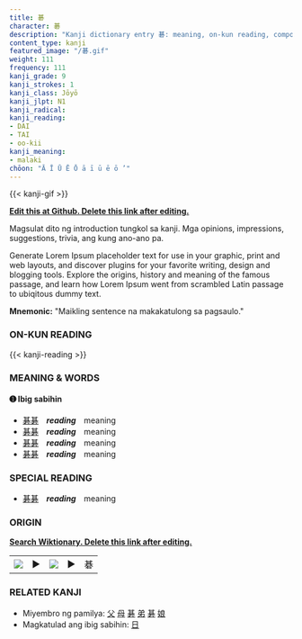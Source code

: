 ```yaml
---
title: 碁
character: 碁
description: "Kanji dictionary entry 碁: meaning, on-kun reading, compounds, origin, related kanji"
content_type: kanji
featured_image: "/碁.gif"
weight: 111
frequency: 111
kanji_grade: 9
kanji_strokes: 1
kanji_class: Jōyō
kanji_jlpt: N1
kanji_radical: 
kanji_reading: 
- DAI
- TAI
- oo-kii
kanji_meaning:
- malaki
chōon: "Ā Ī Ū Ē Ō ā ī ū ē ō ’"
---
```

[//]: # (Don't edit the line below. Kanji animated GIF code is automatically generated.)
{{< kanji-gif >}}

[//]: # (Edit below this line.)

**[Edit this at Github. Delete this link after editing.](https://github.com/tim0g/tim/tree/main/content/kanji/碁/index.md)**

Magsulat dito ng introduction tungkol sa kanji. Mga opinions, impressions, suggestions, trivia, ang kung ano-ano pa.

Generate Lorem Ipsum placeholder text for use in your graphic, print and web layouts, and discover plugins for your favorite writing, design and blogging tools. Explore the origins, history and meaning of the famous passage, and learn how Lorem Ipsum went from scrambled Latin passage to ubiqitous dummy text.
 
**Mnemonic:** "Maikling sentence na makakatulong sa pagsaulo."

### ON-KUN READING

[//]: # (Don't edit the line below. ON-KUN READING code is automatically generated.)
{{< kanji-reading >}}

### MEANING & WORDS

#### ➊ **Ibig sabihin**
  - [碁](../碁)[碁](../碁)　***reading***　meaning
  - [碁](../碁)[碁](../碁)　***reading***　meaning
  - [碁](../碁)[碁](../碁)　***reading***　meaning
  - [碁](../碁)[碁](../碁)　***reading***　meaning

### SPECIAL READING
  - [碁](../碁)[碁](../碁)　***reading***　meaning

### ORIGIN

**[Search Wiktionary. Delete this link after editing.](https://wiktionary.org/wiki/碁)**
<table class="kanji-table"><tr><td>
<img src="60px-碁-bronze.svg.png">
</td><td>▶</td><td>
<img src="60px-碁-oracle.svg.png">
</td><td>▶</td>
<td class="kanji-origin">碁</td>
</tr></table>

### RELATED KANJI
- Miyembro ng pamilya: [父](../父) [母](../母) [碁](../碁) [弟](../弟) [碁](../碁) [娘](../娘)
- Magkatulad ang ibig sabihin: [日](../日)
